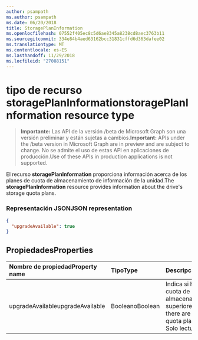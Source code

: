 ```yaml
---
author: psampath
ms.author: psampath
ms.date: 06/20/2018
title: StoragePlanInformation
ms.openlocfilehash: 07552f405ec8c5d6ae8345a8238cd8aec3763b11
ms.sourcegitcommit: 334e84b4aed63162bcc31831cffd6d363dafee02
ms.translationtype: MT
ms.contentlocale: es-ES
ms.lasthandoff: 11/29/2018
ms.locfileid: "27088151"
---
```

# <a name="storageplaninformation-resource-type"></a><span data-ttu-id="3c459-102">tipo de recurso storagePlanInformation</span><span class="sxs-lookup"><span data-stu-id="3c459-102">storagePlanInformation resource type</span></span>

> <span data-ttu-id="3c459-103">**Importante:** Las API de la versión /beta de Microsoft Graph son una versión preliminar y están sujetas a cambios.</span><span class="sxs-lookup"><span data-stu-id="3c459-103">**Important:** APIs under the /beta version in Microsoft Graph are in preview and are subject to change.</span></span> <span data-ttu-id="3c459-104">No se admite el uso de estas API en aplicaciones de producción.</span><span class="sxs-lookup"><span data-stu-id="3c459-104">Use of these APIs in production applications is not supported.</span></span>

<span data-ttu-id="3c459-105">El recurso **storagePlanInformation** proporciona información acerca de los planes de cuota de almacenamiento de información de la unidad.</span><span class="sxs-lookup"><span data-stu-id="3c459-105">The **storagePlanInformation** resource provides information about the drive's storage quota plans.</span></span>

### <a name="json-representation"></a><span data-ttu-id="3c459-106">Representación JSON</span><span class="sxs-lookup"><span data-stu-id="3c459-106">JSON representation</span></span>

<!-- {
  "blockType": "resource",
  "optionalProperties": [ ],
   "@odata.type": "microsoft.graph.storagePlanInformation",
} -->

```json
{
  "upgradeAvailable": true
}

```
## <a name="properties"></a><span data-ttu-id="3c459-107">Propiedades</span><span class="sxs-lookup"><span data-stu-id="3c459-107">Properties</span></span>

| <span data-ttu-id="3c459-108">Nombre de propiedad</span><span class="sxs-lookup"><span data-stu-id="3c459-108">Property name</span></span>     | <span data-ttu-id="3c459-109">Tipo</span><span class="sxs-lookup"><span data-stu-id="3c459-109">Type</span></span>      | <span data-ttu-id="3c459-110">Descripción</span><span class="sxs-lookup"><span data-stu-id="3c459-110">Description</span></span>                                                             |
|:------------------|:----------|:----------------------------------------------------------------------- |
| <span data-ttu-id="3c459-111">upgradeAvailable</span><span class="sxs-lookup"><span data-stu-id="3c459-111">upgradeAvailable</span></span>  | <span data-ttu-id="3c459-112">Booleano</span><span class="sxs-lookup"><span data-stu-id="3c459-112">Boolean</span></span>   | <span data-ttu-id="3c459-113">Indica si hay planes de cuota de almacenamiento superiores.</span><span class="sxs-lookup"><span data-stu-id="3c459-113">Indicates if there are higher storage quota plans available.</span></span> <span data-ttu-id="3c459-114">Solo lectura.</span><span class="sxs-lookup"><span data-stu-id="3c459-114">Read-only.</span></span> |


<!-- {
  "type": "#page.annotation",
  "description": "storagePlanInformation resource contains information about storage quota plans that make up the drive's storage space quota.",
  "keywords": "quota,plans,upgradeAvailable",
  "section": "documentation",
  "tocPath": "Resources/StoragePlanInformation"
} -->

